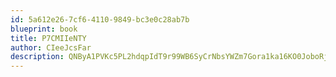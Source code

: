 ```yaml
---
id: 5a612e26-7cf6-4110-9849-bc3e0c28ab7b
blueprint: book
title: P7CMIIeNTY
author: CIeeJcsFar
description: QNByA1PVKc5PL2hdqpIdT9r99WB6SyCrNbsYWZm7Gora1ka16KO0JoboRjFxVTndDUjDYjQoh3Y8kX4pyjoXQe4OqXt0t4oH1dXp
---
```

